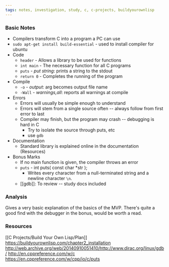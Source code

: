 ```yaml
---
tags: notes, investigation, study, c, c-projects, buildyourownlisp
---
```

### Basic Notes
- Compilers transform C into a program a PC can use
- `sudo apt-get install build-essential` - used to install compiler for ubuntu
- Code
	- `header` - Allows a library to be used for functions
	- `int main` - The necessary function for all C programs
	- `puts` - *put string*: prints a string to the stdout
	- `return 0` - Completes the running of the program
 - Compile 
	- `-o` - *output*: arg becomes output file name
	- `-Wall` - *warnings,all*: reports all warnings at compile
- Errors
	- Errors will usually be simple enough to understand
	- Errors will stem from a single source often -- always follow from first error to last
	- Compiler may finish, but the program may crash -- debugging is hard in C
		- Try to isolate the source through puts, etc
		- use `gdb` 
- Documentation
	- Standard library is explained online in the documentation (Resources)
- Bonus Marks
	- If no main function is given, the compiler throws an error
	- `puts` - int puts( const char \*str ); 
		- Writes every character from a null-terminated string and a newline character `\n`. 
	- [[gdb]]: To review -- study docs included
### Analysis
Gives a very basic explanation of the basics of the MVP.
There's quite a good find with the debugger in the bonus, would be worth a read.
### Resources
[[C Projects/Build Your Own Lisp/Plan]]
https://buildyourownlisp.com/chapter2_installation 
http://web.archive.org/web/20140910051410/http://www.dirac.org/linux/gdb/ 
http://en.cppreference.com/w/c
https://en.cppreference.com/w/cpp/io/c/puts